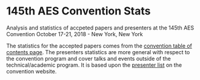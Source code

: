 # 145th AES Convention Stats
Analysis and statistics of accpeted papers and presenters at the 145th AES Convention October 17-21, 2018 - New York, New York

The statistics for the accepted papers comes from the [convention table of contents page](http://www.aes.org/publications/conventions/?num=145). The presenters statistics are more general with respect to the convention program and cover talks and events outside of the technical/academic program. It is based upon the [presenter list](http://www.aes.org/events/145/presenters/) on the convention website.